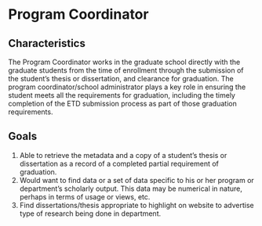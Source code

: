 
# Program Coordinator


## Characteristics
The Program Coordinator works in the graduate school directly with the graduate students from the time of enrollment through the submission of the student’s thesis or dissertation, and clearance for graduation.  The program coordinator/school administrator plays a key role in ensuring the student meets all the requirements for graduation, including the timely completion of the ETD submission process as part of those graduation requirements.

## Goals
1. Able to retrieve the metadata and a copy of a student’s thesis or dissertation as a record of a completed partial requirement of graduation.
2. Would want to find data or a set of data specific to his or her program or department’s scholarly output. This data may be numerical in nature, perhaps in terms of usage or views, etc.
3. Find dissertations/thesis appropriate to highlight on website to advertise type of research being done in department.

